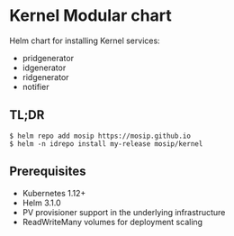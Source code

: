 # Kernel Modular chart

Helm chart for installing Kernel services:
* pridgenerator
* idgenerator
* ridgenerator
* notifier

## TL;DR

```console
$ helm repo add mosip https://mosip.github.io
$ helm -n idrepo install my-release mosip/kernel
```
## Prerequisites

- Kubernetes 1.12+
- Helm 3.1.0
- PV provisioner support in the underlying infrastructure
- ReadWriteMany volumes for deployment scaling

